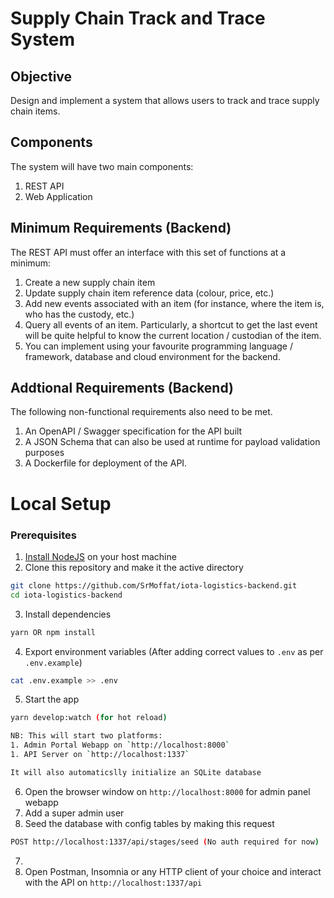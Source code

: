 # Supply Chain Track and Trace System

## Objective
Design and implement a system that allows users to track and trace supply chain items.

## Components
The system will have two main components:
1. REST API
2. Web Application

## Minimum Requirements (Backend)
The REST API must offer an interface with this set of functions at a minimum:
1. Create a new supply chain item
2. Update supply chain item reference data (colour, price, etc.)
3. Add new events associated with an item (for instance, where the item is, who has the
custody, etc.)
4. Query all events of an item. Particularly, a shortcut to get the last event will be quite
helpful to know the current location / custodian of the item.
5. You can implement using your favourite programming language / framework, database and
cloud environment for the backend.


## Addtional Requirements (Backend)
The following non-functional requirements also need to be met.
1. An OpenAPI / Swagger specification for the API built
2. A JSON Schema that can also be used at runtime for payload validation purposes
3. A Dockerfile for deployment of the API.



# Local Setup

### Prerequisites
1. [Install NodeJS](https://nodejs.org/en/download) on your host machine
2. Clone this repository and make it the active directory
```bash
git clone https://github.com/SrMoffat/iota-logistics-backend.git
cd iota-logistics-backend
```
3. Install dependencies
```bash
yarn OR npm install
```
4. Export environment variables (After adding correct values to `.env` as per `.env.example`)
```bash
cat .env.example >> .env
```
5. Start the app
```bash
yarn develop:watch (for hot reload)

NB: This will start two platforms:
1. Admin Portal Webapp on `http://localhost:8000`
1. API Server on `http://localhost:1337`

It will also automaticslly initialize an SQLite database
```
6. Open the browser window on `http://localhost:8000` for admin panel webapp 
7. Add a super admin user
8. Seed the database with config tables by making this request
```bash
POST http://localhost:1337/api/stages/seed (No auth required for now)
```
7. 
9. Open Postman, Insomnia or any HTTP client of your choice and interact with the API on `http://localhost:1337/api`




